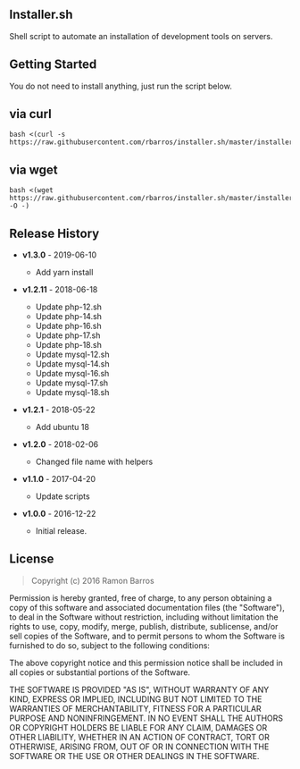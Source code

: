 ## Installer.sh

Shell script to automate an installation of development tools on servers.

## Getting Started

You do not need to install anything, just run the script below.

## via curl
```
bash <(curl -s https://raw.githubusercontent.com/rbarros/installer.sh/master/installer.sh)
```

## via wget
```
bash <(wget https://raw.githubusercontent.com/rbarros/installer.sh/master/installer.sh -O -)
```

## Release History

* **v1.3.0** - 2019-06-10
   - Add yarn install

* **v1.2.11** - 2018-06-18
   - Update php-12.sh
   - Update php-14.sh
   - Update php-16.sh
   - Update php-17.sh
   - Update php-18.sh
   - Update mysql-12.sh
   - Update mysql-14.sh
   - Update mysql-16.sh
   - Update mysql-17.sh
   - Update mysql-18.sh

* **v1.2.1** - 2018-05-22
   - Add ubuntu 18

* **v1.2.0** - 2018-02-06
   - Changed file name with helpers

* **v1.1.0** - 2017-04-20
   - Update scripts

* **v1.0.0** - 2016-12-22
   - Initial release.

## License
> Copyright (c) 2016 Ramon Barros

Permission is hereby granted, free of charge, to any person
obtaining a copy of this software and associated documentation
files (the "Software"), to deal in the Software without
restriction, including without limitation the rights to use,
copy, modify, merge, publish, distribute, sublicense, and/or sell
copies of the Software, and to permit persons to whom the
Software is furnished to do so, subject to the following
conditions:

The above copyright notice and this permission notice shall be
included in all copies or substantial portions of the Software.

THE SOFTWARE IS PROVIDED "AS IS", WITHOUT WARRANTY OF ANY KIND,
EXPRESS OR IMPLIED, INCLUDING BUT NOT LIMITED TO THE WARRANTIES
OF MERCHANTABILITY, FITNESS FOR A PARTICULAR PURPOSE AND
NONINFRINGEMENT. IN NO EVENT SHALL THE AUTHORS OR COPYRIGHT
HOLDERS BE LIABLE FOR ANY CLAIM, DAMAGES OR OTHER LIABILITY,
WHETHER IN AN ACTION OF CONTRACT, TORT OR OTHERWISE, ARISING
FROM, OUT OF OR IN CONNECTION WITH THE SOFTWARE OR THE USE OR
OTHER DEALINGS IN THE SOFTWARE.
